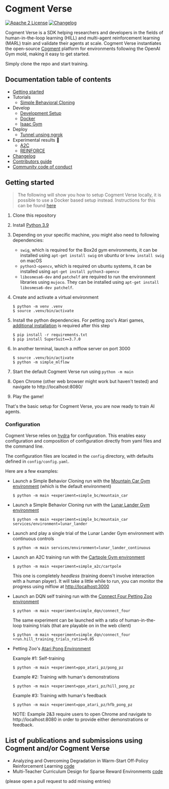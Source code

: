 # Cogment Verse

[![Apache 2 License](https://img.shields.io/badge/license-Apache%202-green?style=flat-square)](./LICENSE) [![Changelog](https://img.shields.io/badge/-Changelog%20-blueviolet?style=flat-square)](./CHANGELOG.md)

Cogment Verse is a SDK helping researchers and developers in the fields of human-in-the-loop learning (HILL) and multi-agent reinforcement learning (MARL) train and validate their agents at scale. Cogment Verse instantiates the open-source [Cogment](https://cogment.ai) platform for environments following the OpenAI Gym mold, making it easy to get started.

Simply clone the repo and start training.

## Documentation table of contents

- [Getting started](#getting-started)
- Tutorials
  - [Simple Behavioral Cloning](/docs/tutorials/simple_bc.md)
- Develop
  - [Development Setup](/docs/develop/development_setup.md)
  - [Docker](/docs/develop/docker.md)
  - [Isaac Gym](/docs/develop/isaac_gym.md)
- Deploy
  - [Tunnel unsing ngrok](/docs/deploy/tunnel_using_ngrok.md)
- Experimental results 🚧
  - [A2C](/docs/results/a2c.md)
  - [REINFORCE](/docs/results/REINFORCE.md)
- [Changelog](/CHANGELOG.md)
- [Contributors guide](/CONTRIBUTING.md)
- [Community code of conduct](/CODE_OF_CONDUCT.md)

## Getting started

> The following will show you how to setup Cogment Verse locally, it is possible to use a Docker based setup instead. Instructions for this can be found [here](/docs/develop/docker.md)

1. Clone this repository
2. Install [Python 3.9](https://www.python.org/)
3. Depending on your specific machine, you might also need to following dependencies:

   - `swig`, which is required for the Box2d gym environments, it can be installed using `apt-get install swig` on ubuntu or `brew install swig` on macOS
   - `python3-opencv`, which is required on ubuntu systems, it can be installed using `apt-get install python3-opencv`
   - `libosmesa6-dev` and `patchelf` are required to run the environment libraries using `mujoco`. They can be installed using `apt-get install libosmesa6-dev patchelf`.

4. Create and activate a virtual environment

   ```console
   $ python -m venv .venv
   $ source .venv/bin/activate
   ```

5. Install the python dependencies. For petting zoo's Atari games, [additional installation](/docs/develop/development_setup.md#petting-zoo-atari-games) is required after this step
   ```console
   $ pip install -r requirements.txt
   $ pip install SuperSuit==3.7.0
   ```
6. In another terminal, launch a mlflow server on port 3000
   ```console
   $ source .venv/bin/activate
   $ python -m simple_mlflow
   ```
7. Start the default Cogment Verse run using `python -m main`
8. Open Chrome (other web browser might work but haven't tested) and navigate to http://localhost:8080/
9. Play the game!

That's the basic setup for Cogment Verse, you are now ready to train AI agents.

### Configuration

Cogment Verse relies on [hydra](https://hydra.cc) for configuration. This enables easy configuration and composition of configuration directly from yaml files and the command line.

The configuration files are located in the `config` directory, with defaults defined in `config/config.yaml`.

Here are a few examples:

- Launch a Simple Behavior Cloning run with the [Mountain Car Gym environment](https://www.gymlibrary.ml/environments/classic_control/mountain_car/) (which is the default environment)
  ```console
  $ python -m main +experiment=simple_bc/mountain_car
  ```
- Launch a Simple Behavior Cloning run with the [Lunar Lander Gym environment](https://www.gymlibrary.ml/environments/box2d/lunar_lander/)
  ```console
  $ python -m main +experiment=simple_bc/mountain_car services/environment=lunar_lander
  ```
- Launch and play a single trial of the Lunar Lander Gym environment with continuous controls
  ```console
  $ python -m main services/environment=lunar_lander_continuous
  ```
- Launch an A2C training run with the [Cartpole Gym environment](https://www.gymlibrary.ml/environments/classic_control/cartpole/)

  ```console
  $ python -m main +experiment=simple_a2c/cartpole
  ```

  This one is completely _headless_ (training doens't involve interaction with a human player). It will take a little while to run, you can monitor the progress using mlflow at <http://localhost:3000>

- Launch an DQN self training run with the [Connect Four Petting Zoo environment](https://www.pettingzoo.ml/classic/connect_four)

  ```console
  $ python -m main +experiment=simple_dqn/connect_four
  ```

  The same experiment can be launched with a ratio of human-in-the-loop training trials (that are playable on in the web client)

  ```console
  $ python -m main +experiment=simple_dqn/connect_four +run.hill_training_trials_ratio=0.05
  ```

- Petting Zoo's [Atari Pong Environment](https://pettingzoo.farama.org/environments/atari/pong/)

  Example #1: Self-training

  ```console
  $ python -m main +experiment=ppo_atari_pz/pong_pz
  ```

  Example #2: Training with human's demonstrations

  ```console
  $ python -m main +experiment=ppo_atari_pz/hill_pong_pz
  ```

  Example #3: Training with human's feedback

  ```console
  $ python -m main +experiment=ppo_atari_pz/hfb_pong_pz
  ```

  NOTE: Example 2&3 require users to open Chrome and navigate to http://localhost:8080 in order to provide either demonstrations or feedback.

## List of publications and submissions using Cogment and/or Cogment Verse

- Analyzing and Overcoming Degradation in Warm-Start Off-Policy Reinforcement Learning [code](https://github.com/benwex93/cogment-verse)
- Multi-Teacher Curriculum Design for Sparse Reward Environments [code](https://github.com/kharyal/cogment-verse/)

(please open a pull request to add missing entries)
